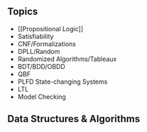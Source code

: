 ## Topics
- [[Propositional Logic]]
- Satisfiability
- CNF/Formalizations
- DPLL/Random
- Randomized Algorithms/Tableaux
- BDT/BDD/OBDD
- QBF
- PLFD State-changing Systems
- LTL
- Model Checking

## Data Structures & Algorithms